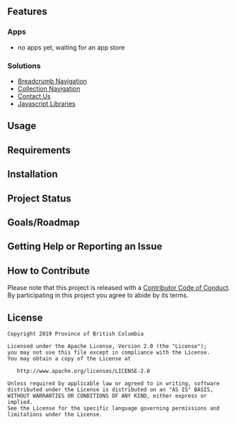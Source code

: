 ## Features

### Apps
- no apps yet, waiting for an app store
### Solutions
- [Breadcrumb Navigation](../Solutions/breadcrumbs)
- [Collection Navigation](../Solutions/collectionnavigation])
- [Contact Us](../Solutions/contactus])
- [Javascript Libraries](../Solutions/jslibraries])

## Usage

## Requirements

## Installation

## Project Status

## Goals/Roadmap

## Getting Help or Reporting an Issue

## How to Contribute

Please note that this project is released with a [Contributor Code of Conduct](CODE_OF_CONDUCT.md). By participating in this project you agree to abide by its terms.

## License

    Copyright 2019 Province of British Columbia

    Licensed under the Apache License, Version 2.0 (the "License");
    you may not use this file except in compliance with the License.
    You may obtain a copy of the License at

       http://www.apache.org/licenses/LICENSE-2.0

    Unless required by applicable law or agreed to in writing, software
    distributed under the License is distributed on an "AS IS" BASIS,
    WITHOUT WARRANTIES OR CONDITIONS OF ANY KIND, either express or implied.
    See the License for the specific language governing permissions and
    limitations under the License.

